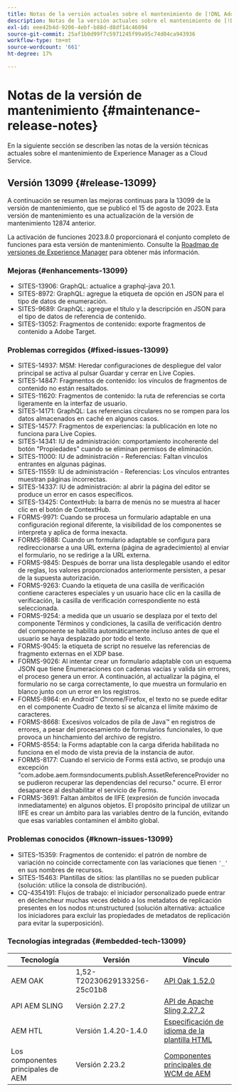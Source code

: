 ```yaml
---
title: Notas de la versión actuales sobre el mantenimiento de [!DNL Adobe Experience Manager] as a Cloud Service.
description: Notas de la versión actuales sobre el mantenimiento de [!DNL Adobe Experience Manager] as a Cloud Service.
exl-id: eee42b4d-9206-4ebf-b88d-d8df14c46094
source-git-commit: 25af1b0d99f7c5971245f99a95c74d04ca943936
workflow-type: tm+mt
source-wordcount: '661'
ht-degree: 17%

---
```


# Notas de la versión de mantenimiento {#maintenance-release-notes}

En la siguiente sección se describen las notas de la versión técnicas actuales sobre el mantenimiento de Experience Manager as a Cloud Service.

## Versión 13099 {#release-13099}

A continuación se resumen las mejoras continuas para la 13099 de la versión de mantenimiento, que se publicó el 15 de agosto de 2023. Esta versión de mantenimiento es una actualización de la versión de mantenimiento 12874 anterior.

La activación de funciones 2023.8.0 proporcionará el conjunto completo de funciones para esta versión de mantenimiento. Consulte la [Roadmap de versiones de Experience Manager](https://experienceleague.adobe.com/docs/experience-manager-release-information/aem-release-updates/update-releases-roadmap.html?lang=es) para obtener más información.

### Mejoras {#enhancements-13099}

- SITES-13906: GraphQL: actualice a graphql-java 20.1.
- SITES-8972: GraphQL: agregue la etiqueta de opción en JSON para el tipo de datos de enumeración.
- SITES-9689: GraphQL: agregue el título y la descripción en JSON para el tipo de datos de referencia de contenido.
- SITES-13052: Fragmentos de contenido: exporte fragmentos de contenido a Adobe Target.

### Problemas corregidos {#fixed-issues-13099}

- SITES-14937: MSM: Heredar configuraciones de despliegue del valor principal se activa al pulsar Guardar y cerrar en Live Copies.
- SITES-14847: Fragmentos de contenido: los vínculos de fragmentos de contenido no están resaltados.
- SITES-11620: Fragmentos de contenido: la ruta de referencias se corta ligeramente en la interfaz de usuario.
- SITES-14171: GraphQL: Las referencias circulares no se rompen para los datos almacenados en caché en algunos casos.
- SITES-14577: Fragmentos de experiencias: la publicación en lote no funciona para Live Copies.
- SITES-14341: IU de administración: comportamiento incoherente del botón &quot;Propiedades&quot; cuando se eliminan permisos de eliminación.
- SITES-11000: IU de administración - Referencias: Faltan vínculos entrantes en algunas páginas.
- SITES-11559: IU de administración - Referencias: Los vínculos entrantes muestran páginas incorrectas.
- SITES-14337: IU de administración: al abrir la página del editor se produce un error en casos específicos.
- SITES-13425: ContextHub: la barra de menús no se muestra al hacer clic en el botón de ContextHub.
- FORMS-9971: Cuando se procesa un formulario adaptable en una configuración regional diferente, la visibilidad de los componentes se interpreta y aplica de forma inexacta.
- FORMS-9888: Cuando un formulario adaptable se configura para redireccionarse a una URL externa (página de agradecimiento) al enviar el formulario, no se redirige a la URL externa.
- FORMS-9845: Después de borrar una lista desplegable usando el editor de reglas, los valores proporcionados anteriormente persisten, a pesar de la supuesta autorización.
- FORMS-9263: Cuando la etiqueta de una casilla de verificación contiene caracteres especiales y un usuario hace clic en la casilla de verificación, la casilla de verificación correspondiente no está seleccionada.
- FORMS-9254: a medida que un usuario se desplaza por el texto del componente Términos y condiciones, la casilla de verificación dentro del componente se habilita automáticamente incluso antes de que el usuario se haya desplazado por todo el texto.
- FORMS-9045: la etiqueta de script no resuelve las referencias de fragmento externas en el XDP base.
- FORMS-9026: Al intentar crear un formulario adaptable con un esquema JSON que tiene Enumeraciones con cadenas vacías y valida sin errores, el proceso genera un error. A continuación, al actualizar la página, el formulario no se carga correctamente, lo que muestra un formulario en blanco junto con un error en los registros.
- FORMS-8964: en Android™ Chrome/Firefox, el texto no se puede editar en el componente Cuadro de texto si se alcanza el límite máximo de caracteres.
- FORMS-8668: Excesivos volcados de pila de Java™ en registros de errores, a pesar del procesamiento de formularios funcionales, lo que provoca un hinchamiento del archivo de registro.
- FORMS-8554: la Forms adaptable con la carga diferida habilitada no funciona en el modo de vista previa de la instancia de autor.
- FORMS-8177: Cuando el servicio de Forms está activo, se produjo una excepción &quot;com.adobe.aem.formsndocuments.publish.AssetReferenceProvider no se pudieron recuperar las dependencias del recurso.&quot; ocurre. El error desaparece al deshabilitar el servicio de Forms.
- FORMS-3691: Faltan ámbitos de IIFE (expresión de función invocada inmediatamente) en algunos objetos. El propósito principal de utilizar un IIFE es crear un ámbito para las variables dentro de la función, evitando que esas variables contaminen el ámbito global.


### Problemas conocidos {#known-issues-13099}

- SITES-15359: Fragmentos de contenido: el patrón de nombre de variación no coincide correctamente con las variaciones que tienen ```'_'``` en sus nombres de recursos.
- SITES-15463: Plantillas de sitios: las plantillas no se pueden publicar (solución: utilice la consola de distribución).
- CQ-4354191: Flujos de trabajo: el iniciador personalizado puede entrar en déclencheur muchas veces debido a los metadatos de replicación presentes en los nodos nt:unstructured (solución alternativa: actualice los iniciadores para excluir las propiedades de metadatos de replicación para evitar la superposición).

### Tecnologías integradas {#embedded-tech-13099}

| Tecnología | Versión | Vínculo |
|---|---|---|
| AEM OAK | 1,52-T20230629133256-25c01b8 | [API Oak 1.52.0](https://www.javadoc.io/doc/org.apache.jackrabbit/oak-api/1.52.0/index.html) |
| API AEM SLING | Versión 2.27.2 | [API de Apache Sling 2.27.2](https://www.javadoc.io/doc/org.apache.sling/org.apache.sling.api/latest/index.html) |
| AEM HTL | Versión 1.4.20-1.4.0 | [Especificación de idioma de la plantilla HTML](https://github.com/adobe/htl-spec) |
| Los componentes principales de AEM | Versión 2.23.2 | [Componentes principales de WCM de AEM](https://github.com/adobe/aem-core-wcm-components) |
